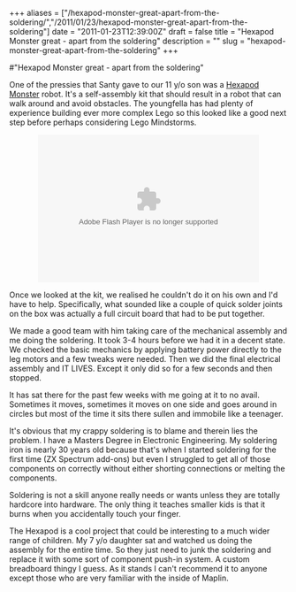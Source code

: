 +++
aliases = ["/hexapod-monster-great-apart-from-the-soldering/","/2011/01/23/hexapod-monster-great-apart-from-the-soldering"]
date = "2011-01-23T12:39:00Z"
draft = false
title = "Hexapod Monster great - apart from the soldering"
description = ""
slug = "hexapod-monster-great-apart-from-the-soldering"
+++

#"Hexapod Monster great - apart from the soldering"


 <p>One of the pressies that Santy gave to our 11 y/o son was a <a href="http://www.amazon.co.uk/Robotics-HEXAPOD1025-Hexapod-Monster-Robot/dp/B000M496WM">Hexapod Monster</a> robot. It's a self-assembly kit that should result in a robot that can walk around and avoid obstacles. The youngfella has had plenty of experience building ever more complex Lego so this looked like a good next step before perhaps considering Lego Mindstorms.</p>
<p style="text-align: center;"><embed src="http://picasaweb.google.com/s/c/bin/slideshow.swf" type="application/x-shockwave-flash" height="267" flashvars="host=picasaweb.google.com&amp;hl=en_US&amp;feat=flashalbum&amp;RGB=0x000000&amp;feed=http%3A%2F%2Fpicasaweb.google.com%2Fdata%2Ffeed%2Fapi%2Fuser%2FConorWJONeill%2Falbumid%2F5565357756277642001%3Falt%3Drss%26kind%3Dphoto%26authkey%3DGv1sRgCNq3o8uCuZiRuwE%26hl%3Den_US" width="400"></embed></p>
<p>Once we looked at the kit, we realised he couldn't do it on his own and I'd have to help. Specifically, what sounded like a couple of quick solder joints on the box was actually a full circuit board that had to be put together.</p>
<p>We made a good team with him taking care of the mechanical assembly and me doing the soldering. It took 3-4 hours before we had it in a decent state. We checked the basic mechanics by applying battery power directly to the leg motors and a few tweaks were needed. Then we did the final electrical assembly and IT LIVES. Except it only did so for a few seconds and then stopped.</p>
<p>It has sat there for the past few weeks with me going at it to no avail. Sometimes it moves, sometimes it moves on one side and goes around in circles but most of the time it sits there sullen and immobile like a teenager.</p>
<p>It's obvious that my crappy soldering is to blame and therein lies the problem. I have a Masters Degree in Electronic Engineering. My soldering iron is nearly 30 years old because that's when I started soldering for the first time (ZX Spectrum add-ons) but even I struggled to get all of those components on correctly without either shorting connections or melting the components.</p>
<p>Soldering is not a skill anyone really needs or wants unless they are totally hardcore into hardware. The only thing it teaches smaller kids is that it burns when you accidentally touch your finger.</p>
<p>The Hexapod is a cool project that could be interesting to a much wider range of children. My 7 y/o daughter sat and watched us doing the assembly for the entire time. So they just need to junk the soldering and replace it with some sort of component push-in system. A custom breadboard thingy I guess. As it stands I can't recommend it to anyone except those who are very familiar with the inside of Maplin.</p>
<p>&nbsp;</p>
 